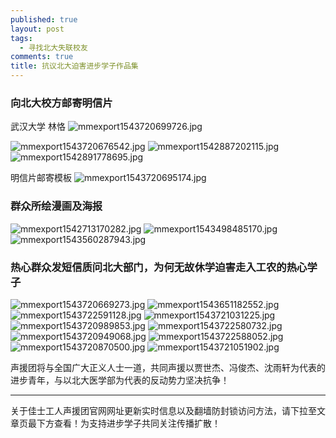 ```yaml
---
published: true
layout: post
tags:
  - 寻找北大失联校友
comments: true
title: 抗议北大迫害进步学子作品集
---
```



### 向北大校方邮寄明信片

武汉大学 林恪 
<img src="https://i.loli.net/2018/12/02/5c03d15d68814.jpg" alt="mmexport1543720699726.jpg" title="mmexport1543720699726.jpg" />

<img src="https://i.loli.net/2018/12/02/5c03d102094fe.jpg" alt="mmexport1543720676542.jpg" title="mmexport1543720676542.jpg" />

<img src="https://i.loli.net/2018/12/02/5c03b3086fadd.jpg" alt="mmexport1542887202115.jpg" title="mmexport1542887202115.jpg" />

<img src="https://i.loli.net/2018/12/02/5c03b308ef576.jpg" alt="mmexport1542891778695.jpg" title="mmexport1542891778695.jpg" />

明信片邮寄模板
<img src="https://i.loli.net/2018/12/02/5c03d15f9a96e.jpg" alt="mmexport1543720695174.jpg" title="mmexport1543720695174.jpg" />


### 群众所绘漫画及海报
<img src="https://i.loli.net/2018/12/02/5c03b303dccab.jpg" alt="mmexport1542713170282.jpg" title="mmexport1542713170282.jpg" />
<img src="https://i.loli.net/2018/12/02/5c03b31ff0fff.jpg" alt="mmexport1543498485170.jpg" title="mmexport1543498485170.jpg" />
<img src="https://i.loli.net/2018/12/02/5c03b323dc239.jpg" alt="mmexport1543560287943.jpg" title="mmexport1543560287943.jpg" />

### 热心群众发短信质问北大部门，为何无故休学迫害走入工农的热心学子
<img src="https://i.loli.net/2018/12/02/5c03d0fd016c9.jpg" alt="mmexport1543720669273.jpg" title="mmexport1543720669273.jpg" />
<img src="https://i.loli.net/2018/12/02/5c03d0ffc2329.jpg" alt="mmexport1543651182552.jpg" title="mmexport1543651182552.jpg" />
<img src="https://i.loli.net/2018/12/02/5c03d1541a15a.jpg" alt="mmexport1543722591128.jpg" title="mmexport1543722591128.jpg" />
<img src="https://i.loli.net/2018/12/02/5c03d15676b97.jpg" alt="mmexport1543721031225.jpg" title="mmexport1543721031225.jpg" />
<img src="https://i.loli.net/2018/12/02/5c03d156c4cfe.jpg" alt="mmexport1543720989853.jpg" title="mmexport1543720989853.jpg" />
<img src="https://i.loli.net/2018/12/02/5c03d15b02362.jpg" alt="mmexport1543722580732.jpg" title="mmexport1543722580732.jpg" />
<img src="https://i.loli.net/2018/12/02/5c03d15e70bd2.jpg" alt="mmexport1543720949068.jpg" title="mmexport1543720949068.jpg" />
<img src="https://i.loli.net/2018/12/02/5c03d165593d1.jpg" alt="mmexport1543722588052.jpg" title="mmexport1543722588052.jpg" />
<img src="https://i.loli.net/2018/12/02/5c03d14fd90a9.jpg" alt="mmexport1543720870500.jpg" title="mmexport1543720870500.jpg" />
<img src="https://i.loli.net/2018/12/02/5c03d153bec47.jpg" alt="mmexport1543721051902.jpg" title="mmexport1543721051902.jpg" />

声援团将与全国广大正义人士一道，共同声援以贾世杰、冯俊杰、沈雨轩为代表的进步青年，与以北大医学部为代表的反动势力坚决抗争！

---
关于佳士工人声援团官网网址更新实时信息以及翻墙防封锁访问方法，请下拉至文章页最下方查看！为支持进步学子共同关注传播扩散！
